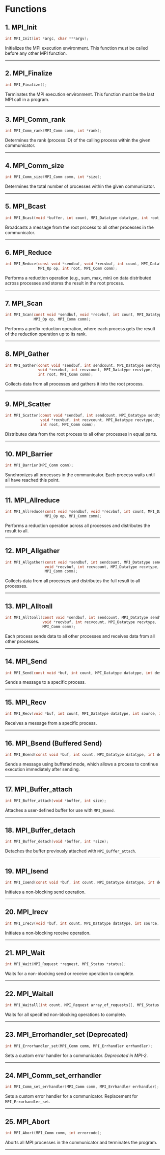 
# **Functions**

## **1. MPI_Init**
```c
int MPI_Init(int *argc, char ***argv);
```
Initializes the MPI execution environment. This function must be called before any other MPI function.

---

## **2. MPI_Finalize**
```c
int MPI_Finalize();
```
Terminates the MPI execution environment. This function must be the last MPI call in a program.

---

## **3. MPI_Comm_rank**
```c
int MPI_Comm_rank(MPI_Comm comm, int *rank);
```
Determines the rank (process ID) of the calling process within the given communicator.

---

## **4. MPI_Comm_size**
```c
int MPI_Comm_size(MPI_Comm comm, int *size);
```
Determines the total number of processes within the given communicator.

---

## **5. MPI_Bcast**
```c
int MPI_Bcast(void *buffer, int count, MPI_Datatype datatype, int root, MPI_Comm comm);
```
Broadcasts a message from the root process to all other processes in the communicator.

---

## **6. MPI_Reduce**
```c
int MPI_Reduce(const void *sendbuf, void *recvbuf, int count, MPI_Datatype datatype,
               MPI_Op op, int root, MPI_Comm comm);
```
Performs a reduction operation (e.g., sum, max, min) on data distributed across processes and stores the result in the root process.

---

## **7. MPI_Scan**
```c
int MPI_Scan(const void *sendbuf, void *recvbuf, int count, MPI_Datatype datatype,
             MPI_Op op, MPI_Comm comm);
```
Performs a prefix reduction operation, where each process gets the result of the reduction operation up to its rank.

---

## **8. MPI_Gather**
```c
int MPI_Gather(const void *sendbuf, int sendcount, MPI_Datatype sendtype, 
               void *recvbuf, int recvcount, MPI_Datatype recvtype, 
               int root, MPI_Comm comm);
```
Collects data from all processes and gathers it into the root process.

---

## **9. MPI_Scatter**
```c
int MPI_Scatter(const void *sendbuf, int sendcount, MPI_Datatype sendtype, 
                void *recvbuf, int recvcount, MPI_Datatype recvtype, 
                int root, MPI_Comm comm);
```
Distributes data from the root process to all other processes in equal parts.

---

## **10. MPI_Barrier**
```c
int MPI_Barrier(MPI_Comm comm);
```
Synchronizes all processes in the communicator. Each process waits until all have reached this point.

---

## **11. MPI_Allreduce**
```c
int MPI_Allreduce(const void *sendbuf, void *recvbuf, int count, MPI_Datatype datatype,
                  MPI_Op op, MPI_Comm comm);
```
Performs a reduction operation across all processes and distributes the result to all.

---

## **12. MPI_Allgather**
```c
int MPI_Allgather(const void *sendbuf, int sendcount, MPI_Datatype sendtype, 
                  void *recvbuf, int recvcount, MPI_Datatype recvtype, 
                  MPI_Comm comm);
```
Collects data from all processes and distributes the full result to all processes.

---

## **13. MPI_Alltoall**
```c
int MPI_Alltoall(const void *sendbuf, int sendcount, MPI_Datatype sendtype, 
                 void *recvbuf, int recvcount, MPI_Datatype recvtype, 
                 MPI_Comm comm);
```
Each process sends data to all other processes and receives data from all other processes.

---

## **14. MPI_Send**
```c
int MPI_Send(const void *buf, int count, MPI_Datatype datatype, int dest, int tag, MPI_Comm comm);
```
Sends a message to a specific process.

---

## **15. MPI_Recv**
```c
int MPI_Recv(void *buf, int count, MPI_Datatype datatype, int source, int tag, MPI_Comm comm, MPI_Status *status);
```
Receives a message from a specific process.

---

## **16. MPI_Bsend (Buffered Send)**
```c
int MPI_Bsend(const void *buf, int count, MPI_Datatype datatype, int dest, int tag, MPI_Comm comm);
```
Sends a message using buffered mode, which allows a process to continue execution immediately after sending.

---

## **17. MPI_Buffer_attach**
```c
int MPI_Buffer_attach(void *buffer, int size);
```
Attaches a user-defined buffer for use with `MPI_Bsend`.

---

## **18. MPI_Buffer_detach**
```c
int MPI_Buffer_detach(void *buffer, int *size);
```
Detaches the buffer previously attached with `MPI_Buffer_attach`.

---

## **19. MPI_Isend**
```c
int MPI_Isend(const void *buf, int count, MPI_Datatype datatype, int dest, int tag, MPI_Comm comm, MPI_Request *request);
```
Initiates a non-blocking send operation.

---

## **20. MPI_Irecv**
```c
int MPI_Irecv(void *buf, int count, MPI_Datatype datatype, int source, int tag, MPI_Comm comm, MPI_Request *request);
```
Initiates a non-blocking receive operation.

---

## **21. MPI_Wait**
```c
int MPI_Wait(MPI_Request *request, MPI_Status *status);
```
Waits for a non-blocking send or receive operation to complete.

---

## **22. MPI_Waitall**
```c
int MPI_Waitall(int count, MPI_Request array_of_requests[], MPI_Status array_of_statuses[]);
```
Waits for all specified non-blocking operations to complete.

---

## **23. MPI_Errorhandler_set (Deprecated)**
```c
int MPI_Errorhandler_set(MPI_Comm comm, MPI_Errhandler errhandler);
```
Sets a custom error handler for a communicator. *Deprecated in MPI-2*.

---

## **24. MPI_Comm_set_errhandler**
```c
int MPI_Comm_set_errhandler(MPI_Comm comm, MPI_Errhandler errhandler);
```
Sets a custom error handler for a communicator. Replacement for `MPI_Errorhandler_set`.

---

## **25. MPI_Abort**
```c
int MPI_Abort(MPI_Comm comm, int errorcode);
```
Aborts all MPI processes in the communicator and terminates the program.

---

